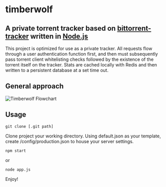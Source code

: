 # timberwolf
## A private torrent tracker based on [bittorrent-tracker](https://github.com/feross/bittorrent-tracker) written in [Node.js](http://github.com/joyent/node)

This project is optimized for use as a private tracker. All requests flow through a user authentication function first, and then must subsequently pass torrent client whitelisting checks followed by the existence of the torrent itself on the tracker. Stats are cached locally with Redis and then written to a persistent database at a set time out.

## General approach
![Timberwolf Flowchart](http://i.imgur.com/YdrVeaQ.png)
## Usage
```git clone [.git path]```

Clone project your working directory. Using default.json as your template, create /config/production.json to house your server settings.

```npm start```

or

```node app.js```

Enjoy!